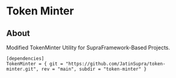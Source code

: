# Token Minter

## About
Modified TokenMinter Utility for SupraFramework-Based Projects.

```
[dependencies]
TokenMinter = { git = "https://github.com/JatinSupra/token-minter.git", rev = "main", subdir = "token-minter" }
```
